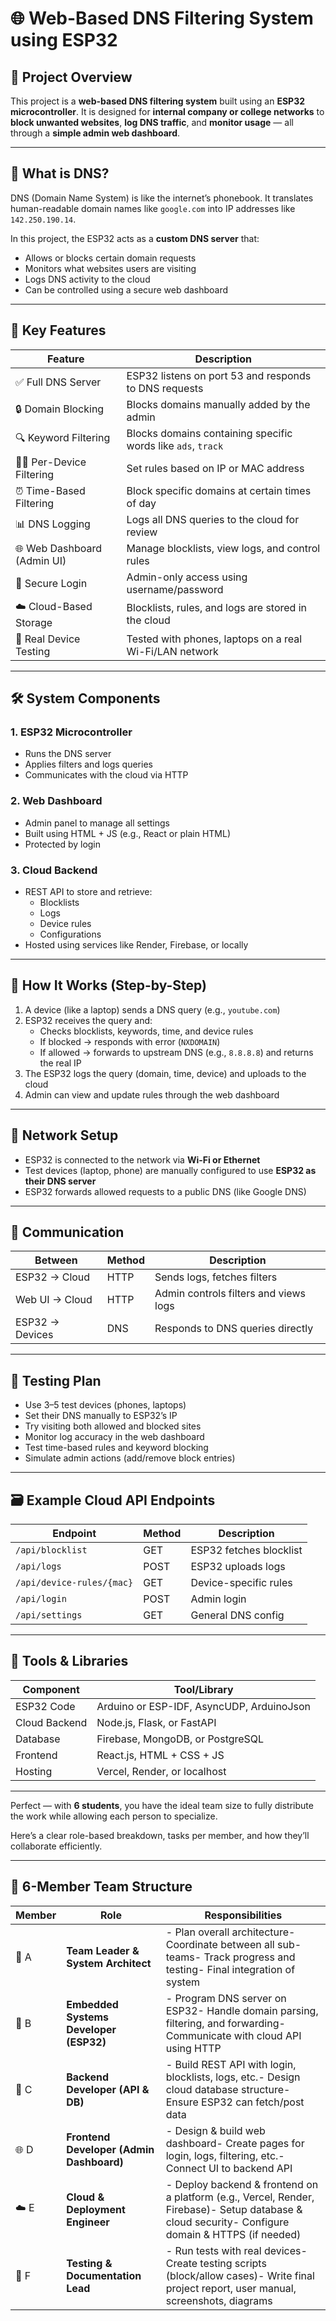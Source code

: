 # 🌐 Web-Based DNS Filtering System using ESP32

## 🎯 Project Overview

This project is a **web-based DNS filtering system** built using an **ESP32 microcontroller**. It is designed for **internal company or college networks** to **block unwanted websites**, **log DNS traffic**, and **monitor usage** — all through a **simple admin web dashboard**.

---

## 🧠 What is DNS?

DNS (Domain Name System) is like the internet’s phonebook. It translates human-readable domain names like `google.com` into IP addresses like `142.250.190.14`.

In this project, the ESP32 acts as a **custom DNS server** that:
- Allows or blocks certain domain requests
- Monitors what websites users are visiting
- Logs DNS activity to the cloud
- Can be controlled using a secure web dashboard

---

## 🧩 Key Features

| Feature                     | Description |
|----------------------------|-------------|
| ✅ Full DNS Server          | ESP32 listens on port 53 and responds to DNS requests |
| 🔒 Domain Blocking          | Blocks domains manually added by the admin |
| 🔍 Keyword Filtering        | Blocks domains containing specific words like `ads`, `track` |
| 👨‍💻 Per-Device Filtering     | Set rules based on IP or MAC address |
| ⏰ Time-Based Filtering      | Block specific domains at certain times of day |
| 📊 DNS Logging              | Logs all DNS queries to the cloud for review |
| 🌐 Web Dashboard (Admin UI) | Manage blocklists, view logs, and control rules |
| 🔐 Secure Login             | Admin-only access using username/password |
| ☁️ Cloud-Based Storage      | Blocklists, rules, and logs are stored in the cloud |
| 🔁 Real Device Testing      | Tested with phones, laptops on a real Wi-Fi/LAN network |

---

## 🛠️ System Components

### 1. **ESP32 Microcontroller**
- Runs the DNS server
- Applies filters and logs queries
- Communicates with the cloud via HTTP

### 2. **Web Dashboard**
- Admin panel to manage all settings
- Built using HTML + JS (e.g., React or plain HTML)
- Protected by login

### 3. **Cloud Backend**
- REST API to store and retrieve:
  - Blocklists
  - Logs
  - Device rules
  - Configurations
- Hosted using services like Render, Firebase, or locally

---

## 🔄 How It Works (Step-by-Step)

1. A device (like a laptop) sends a DNS query (e.g., `youtube.com`)
2. ESP32 receives the query and:
   - Checks blocklists, keywords, time, and device rules
   - If blocked → responds with error (`NXDOMAIN`)
   - If allowed → forwards to upstream DNS (e.g., `8.8.8.8`) and returns the real IP
3. The ESP32 logs the query (domain, time, device) and uploads to the cloud
4. Admin can view and update rules through the web dashboard

---

## 📡 Network Setup

- ESP32 is connected to the network via **Wi-Fi or Ethernet**
- Test devices (laptop, phone) are manually configured to use **ESP32 as their DNS server**
- ESP32 forwards allowed requests to a public DNS (like Google DNS)

---

## 🔐 Communication

| Between       | Method | Description |
|---------------|--------|-------------|
| ESP32 → Cloud | HTTP   | Sends logs, fetches filters |
| Web UI → Cloud | HTTP  | Admin controls filters and views logs |
| ESP32 → Devices | DNS  | Responds to DNS queries directly |

---

## 🧪 Testing Plan

- Use 3–5 test devices (phones, laptops)
- Set their DNS manually to ESP32’s IP
- Try visiting both allowed and blocked sites
- Monitor log accuracy in the web dashboard
- Test time-based rules and keyword blocking
- Simulate admin actions (add/remove block entries)

---

## 🗃️ Example Cloud API Endpoints

| Endpoint                  | Method | Description |
|---------------------------|--------|-------------|
| `/api/blocklist`          | GET    | ESP32 fetches blocklist |
| `/api/logs`               | POST   | ESP32 uploads logs |
| `/api/device-rules/{mac}` | GET    | Device-specific rules |
| `/api/login`              | POST   | Admin login |
| `/api/settings`           | GET    | General DNS config |

---

## 🔧 Tools & Libraries

| Component     | Tool/Library                              |
| ------------- | ----------------------------------------- |
| ESP32 Code    | Arduino or ESP-IDF, AsyncUDP, ArduinoJson |
| Cloud Backend | Node.js, Flask, or FastAPI                |
| Database      | Firebase, MongoDB, or PostgreSQL          |
| Frontend      | React.js, HTML + CSS + JS                 |
| Hosting       | Vercel, Render, or localhost              |

---
Perfect — with **6 students**, you have the ideal team size to fully distribute the work while allowing each person to specialize.

Here’s a clear role-based breakdown, tasks per member, and how they’ll collaborate efficiently.

---

## 👥 **6-Member Team Structure**

| Member | Role                                     | Responsibilities                                                                                                                                  |
| ------ | ---------------------------------------- | ------------------------------------------------------------------------------------------------------------------------------------------------- |
| 🧠 A   | **Team Leader & System Architect**       | - Plan overall architecture- Coordinate between all sub-teams- Track progress and testing- Final integration of system                            |
| 🧲 B   | **Embedded Systems Developer (ESP32)**   | - Program DNS server on ESP32- Handle domain parsing, filtering, and forwarding- Communicate with cloud API using HTTP                            |
| 🧩 C   | **Backend Developer (API & DB)**         | - Build REST API with login, blocklists, logs, etc.- Design cloud database structure- Ensure ESP32 can fetch/post data                            |
| 🌐 D   | **Frontend Developer (Admin Dashboard)** | - Design & build web dashboard- Create pages for login, logs, filtering, etc.- Connect UI to backend API                                          |
| ☁️ E   | **Cloud & Deployment Engineer**          | - Deploy backend & frontend on a platform (e.g., Vercel, Render, Firebase)- Setup database & cloud security- Configure domain & HTTPS (if needed) |
| 🧪 F   | **Testing & Documentation Lead**         | - Run tests with real devices- Create testing scripts (block/allow cases)- Write final project report, user manual, screenshots, diagrams         |


